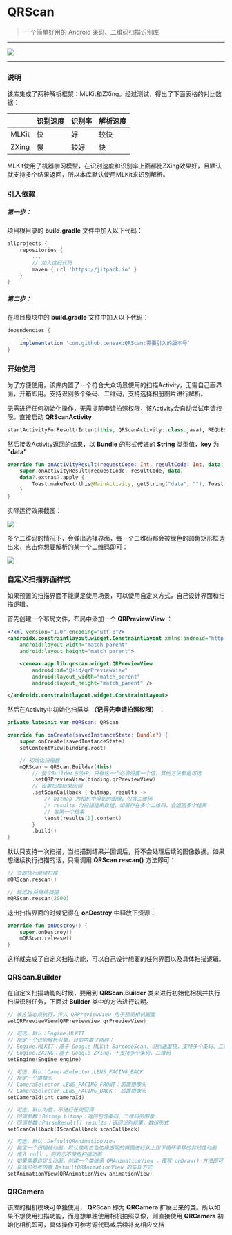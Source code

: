 # QRScan

> 一个简单好用的 Android 条码、二维码扫描识别库

------------

[![](https://jitpack.io/v/ceneax/QRScan.svg)](https://jitpack.io/#ceneax/QRScan)

------------

### 说明

该库集成了两种解析框架：MLKit和ZXing。经过测试，得出了下面表格的对比数据：

|  | 识别速度 | 识别率 | 解析速度 |
| ------------ | ------------ | ------------ | ------------ |
| MLKit | 快 | 好 | 较快 |
| ZXing | 慢 | 较好 | 快 |

MLKit使用了机器学习模型，在识别速度和识别率上面都比ZXing效果好，且默认就支持多个结果返回，所以本库默认使用MLKit来识别解析。

### 引入依赖

##### 第一步：
项目根目录的 **build.gradle** 文件中加入以下代码：

```Groovy
allprojects {
    repositories {
        ...
        // 加入这行代码
        maven { url 'https://jitpack.io' }
    }
}
```

##### 第二步：
在项目模块中的 **build.gradle** 文件中加入以下代码：

```Groovy
dependencies {
    ...
    implementation 'com.github.ceneax:QRScan:需要引入的版本号'
}
```

### 开始使用

为了方便使用，该库内置了一个符合大众场景使用的扫描Activity，无需自己画界面，开箱即用。支持识别多个条码、二维码，支持选择相册图片进行解析。

无需进行任何初始化操作，无需提前申请拍照权限，该Activity会自动尝试申请权限。直接启动 **QRScanActivity**

```Kotlin
startActivityForResult(Intent(this, QRScanActivity::class.java), REQUEST_CODE)
```

然后接收Activity返回的结果，以 **Bundle** 的形式传递的 **String** 类型值，**key** 为 **"data"**

```Kotlin
override fun onActivityResult(requestCode: Int, resultCode: Int, data: Intent?) {
    super.onActivityResult(requestCode, resultCode, data)
    data?.extras?.apply {
        Toast.makeText(this@MainActivity, getString("data", ""), Toast.LENGTH_SHORT).show()
    }
}
```

实际运行效果截图：

![](https://pic.imgdb.cn/item/629d73d20947543129cc3728.jpg)

多个二维码的情况下，会弹出选择界面，每一个二维码都会被绿色的圆角矩形框选出来，点击你想要解析的某一个二维码即可：

![](https://pic.imgdb.cn/item/629d73ee0947543129cc5764.jpg)

### 自定义扫描界面样式

如果预置的扫描界面不能满足使用场景，可以使用自定义方式，自己设计界面和扫描逻辑。

首先创建一个布局文件，布局中添加一个 **QRPreviewView** ：

```xml
<?xml version="1.0" encoding="utf-8"?>
<androidx.constraintlayout.widget.ConstraintLayout xmlns:android="http://schemas.android.com/apk/res/android"
    android:layout_width="match_parent"
    android:layout_height="match_parent">

    <ceneax.app.lib.qrscan.widget.QRPreviewView
        android:id="@+id/qrPreviewView"
        android:layout_width="match_parent"
        android:layout_height="match_parent" />

</androidx.constraintlayout.widget.ConstraintLayout>
```

然后在Activity中初始化扫描类 **（记得先申请拍照权限）** ：

```Kotlin
private lateinit var mQRScan: QRScan

override fun onCreate(savedInstanceState: Bundle?) {
    super.onCreate(savedInstanceState)
    setContentView(binding.root)

    // 初始化扫描器
    mQRScan = QRScan.Builder(this)
        // 整个Builder方法中，只有这一个必须设置一个值，其他方法都是可选
        .setQRPreviewView(binding.qrPreviewView)
        // 设置扫描结果回调
        .setScanCallback { bitmap, results ->
            // bitmap 为相机中得到的图像，包含二维码
            // results 为扫描结果数组，如果存在多个二维码，会返回多个结果
            // 取第一个结果
            taost(results[0].content)
        }
        .build()
}
```

默认只支持一次扫描，当扫描到结果并回调后，将不会处理后续的图像数据。如果想继续执行扫描的话，只需调用 **QRScan.rescan()** 方法即可：

```Kotlin
// 立即执行继续扫描
mQRScan.rescan()

// 延迟2s后继续扫描
mQRScan.rescan(2000)
```

退出扫描界面的时候记得在 **onDestroy** 中释放下资源：

```Kotlin
override fun onDestroy() {
    super.onDestroy()
    mQRScan.release()
}
```

这样就完成了自定义扫描功能，可以自己设计想要的任何界面以及具体扫描逻辑。

### QRScan.Builder

在自定义扫描功能的时候，要用到 **QRScan.Builder** 类来进行初始化相机并执行扫描识别任务，下面对 **Builder** 类中的方法进行说明。

```Kotlin
// 该方法必须执行，传入 QRPreviewView 用于预览相机画面
setQRPreviewView(QRPreviewView qrPreviewView)
```

```Kotlin
// 可选，默认：Engine.MLKIT
// 指定一个识别解析引擎，目前内置了两种：
// Engine.MLKIT：基于 Google MLKit BarcodeScan，识别速度快，支持多个条码、二维码，也是默认引擎
// Engine.ZXING：基于 Google ZXing，不支持多个条码、二维码
setEngine(Engine engine)
```

```Kotlin
// 可选，默认：CameraSelector.LENS_FACING_BACK
// 指定一个摄像头
// CameraSelector.LENS_FACING_FRONT：前置摄像头
// CameraSelector.LENS_FACING_BACK： 后置摄像头
setCameraId(int cameraId)
```

```Kotlin
// 可选，默认为空，不进行任何回调
// 回调参数：Bitmap bitmap：返回包含条码、二维码的图像
// 回调参数：ParseResult[] results：返回识别结果，数组形式
setScanCallback(IScanCallback scanCallback)
```

```Kotlin
// 可选，默认：DefaultQRAnimationView
// 指定一个扫描线动画，默认使用白色边缘透明的椭圆进行从上到下循环平移的非线性动画
// 传入 null ，则表示不使用扫描动画
// 如果需要自定义动画，创建一个类继承 QRAnimationView ，覆写 onDraw() 方法即可
// 具体可参考内置 DefaultQRAnimationView 的实现方式
setAnimationView(QRAnimationView animationView)
```

### QRCamera

该库的相机模块可单独使用， **QRScan** 即为 **QRCamera** 扩展出来的类。所以如果不想使用扫描功能，而是想单独使用相机拍照录像，则直接使用 **QRCamera** 初始化相机即可，具体操作可参考源代码或后续补充相应文档